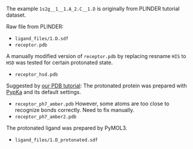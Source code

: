 The example `1s2g__1__1.A_2.C__1.D` is originally from PLINDER tutorial dataset.

Raw file from PLINDER:
* `ligand_files/1.D.sdf`
* `receptor.pdb`

A manually modified version of `receptor.pdb` by replacing resname `HIS` to `HSD` was tested for certain protonated state.
* `receptor_hsd.pdb`

Suggested by [our PDB tutorial](https://prolif.readthedocs.io/en/latest/notebooks/pdb.html#pdb):
The protonated protein was prepared with [PypKa](https://pypka.org/) and its default settings.
* `receptor_ph7_amber.pdb`
However, some atoms are too close to recognize bonds correctly. Need to fix manually.
* `receptor_ph7_amber2.pdb`

The protonated ligand was prepared by PyMOL3.
* `ligand_files/1.D_protonated.sdf`